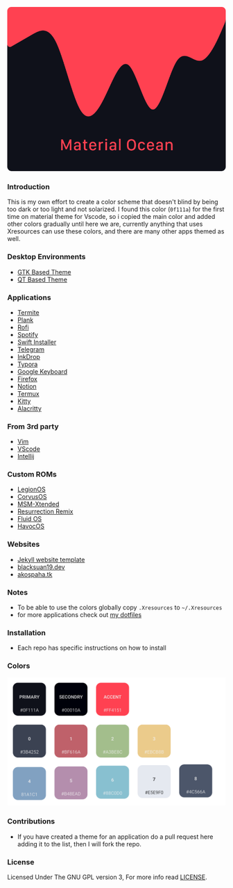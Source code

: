 <p align="center">
  <img src="./logo.png">
</p>

### Introduction

This is my own effort to create a color scheme that doesn't blind by being too
dark or too light and not solarized. I found this color (`0f111a`) for the first
time on material theme for Vscode, so i copied the main color and added other
colors gradually until here we are, currently anything that uses Xresources can
use these colors, and there are many other apps themed as well.

### Desktop Environments

- [GTK Based Theme](https://github.com/material-ocean/Gtk-Theme)
- [QT Based Theme](https://github.com/material-ocean/plasma)

### Applications

- [Termite](https://github.com/material-ocean/Termite-theme)
- [Plank](https://github.com/material-ocean/Plank-Theme)
- [Rofi](https://github.com/material-ocean/rofi-Theme)
- [Spotify](https://github.com/material-ocean/Spotify-Theme)
- [Swift Installer](https://github.com/material-ocean/Android-Theme)
- [Telegram](https://github.com/material-ocean/Telegram-Theme)
- [InkDrop](https://github.com/material-ocean/inkdrop-ui)
- [Typora](https://github.com/material-ocean/Typora-Theme)
- [Google Keyboard](https://github.com/AkosPaha/Material-ocean-gboard-theme)
- [Firefox](https://github.com/material-ocean/Firefox-Theme)
- [Notion](https://github.com/material-ocean/Notion-Theme)
- [Termux](https://github.com/material-ocean/Termux-Theme)
- [Kitty](https://github.com/material-ocean/Kitty-theme)
- [Alacritty](https://github.com/material-ocean/Alacritty-theme)

### From 3rd party

- [Vim](https://github.com/hzchirs/vim-material)
- [VScode](https://marketplace.visualstudio.com/items?itemName=Equinusocio.vsc-material-theme)
- [Intellij](https://plugins.jetbrains.com/plugin/8006-material-theme-ui)

### Custom ROMs

- [LegionOS](https://github.com/Project-LegionOS)
- [CorvusOS](https://www.corvusrom.com/)
- [MSM-Xtended](https://project-xtended.org/)
- [Resurrection Remix](https://resurrectionremix.com/)
- [Fluid OS](https://projectfluid.org/)
- [HavocOS](https://havoc-os.com/)

### Websites

- [Jekyll website template](https://github.com/Blacksuan19/blacksuan19.github.io)
- [blacksuan19.dev](https://blacksuan19.dev)
- [akospaha.tk](https://akospaha.tk/)

### Notes

- To be able to use the colors globally copy `.Xresources` to `~/.Xresources`
- for more applications check out
  [my dotfiles](https://github.com/Blacksuan19/Dotfiles)

### Installation

- Each repo has specific instructions on how to install

### Colors

![theme colors](./colors.png)

### Contributions

- If you have created a theme for an application do a pull request here adding
  it to the list, then I will fork the repo.

### License

Licensed Under The GNU GPL version 3, For more info read [LICENSE](./LICENSE).

